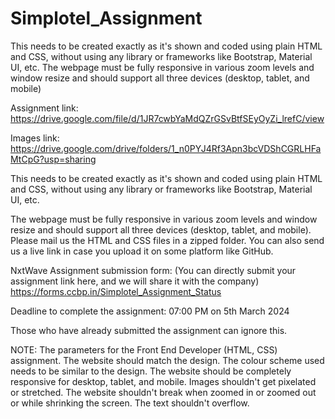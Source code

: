 # Simplotel_Assignment
This needs to be created exactly as it's shown and coded using plain HTML and CSS, without using any library or frameworks like Bootstrap, Material UI, etc.  The webpage must be fully responsive in various zoom levels and window resize and should support all three devices (desktop, tablet, and mobile)

Assignment link: https://drive.google.com/file/d/1JR7cwbYaMdQZrGSvBtfSEyOyZi_lrefC/view

Images link: https://drive.google.com/drive/folders/1_n0PYJ4Rf3Apn3bcVDShCGRLHFaMtCpG?usp=sharing


 This needs to be created exactly as it's shown and coded using plain HTML and CSS, without using any library or frameworks like Bootstrap, Material UI, etc.

The webpage must be fully responsive in various zoom levels and window resize and should support all three devices (desktop, tablet, and mobile).
Please mail us the HTML and CSS files in a zipped folder. You can also send us a live link in case you upload it on some platform like GitHub.

NxtWave Assignment submission form:  (You can directly submit your assignment link here, and we will share it with the company)
https://forms.ccbp.in/Simplotel_Assignment_Status

Deadline to complete the assignment: 07:00 PM on 5th March 2024

Those who have already submitted the assignment can ignore this.


NOTE: The parameters for the Front End Developer (HTML, CSS) assignment.
The website should match the design.
The colour scheme used needs to be similar to the design.
The website should be completely responsive for desktop, tablet, and mobile.
Images shouldn't get pixelated or stretched.
The website shouldn't break when zoomed in or zoomed out or while shrinking the screen.
The text shouldn't overflow.
